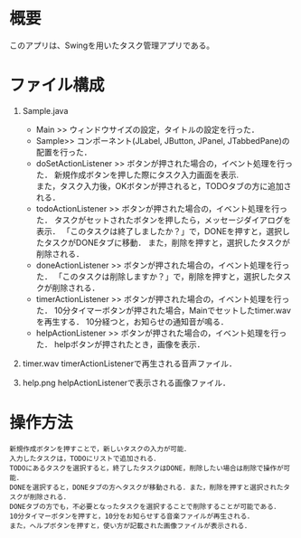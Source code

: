 # 概要
 このアプリは、Swingを用いたタスク管理アプリである。

# ファイル構成
 1. Sample.java
	- Main >> ウィンドウサイズの設定，タイトルの設定を行った．
 	- Sample>> コンポーネント(JLabel, JButton, JPanel, JTabbedPane)の配置を行った．
	- doSetActionListener >> ボタンが押された場合の，イベント処理を行った．
		新規作成ボタンを押した際にタスク入力画面を表示.  
		また，タスク入力後，OKボタンが押されると，TODOタブの方に追加される．
	- todoActionListener >> ボタンが押された場合の，イベント処理を行った．
		タスクがセットされたボタンを押したら，メッセージダイアログを表示．
		「このタスクは終了しましたか？」で，DONEを押すと，選択したタスクがDONEタブに移動．
		また，削除を押すと，選択したタスクが削除される．
	- doneActionListener >> ボタンが押された場合の，イベント処理を行った．
		「このタスクは削除しますか？」で，削除を押すと，選択したタスクが削除される．
	- timerActionListener >> ボタンが押された場合の，イベント処理を行った．
		10分タイマーボタンが押された場合，Mainでセットしたtimer.wavを再生する．
		10分経つと，お知らせの通知音が鳴る．
	- helpActionListener >> ボタンが押された場合の，イベント処理を行った．
		helpボタンが押されたとき，画像を表示．

 2. timer.wav
	timerActionListenerで再生される音声ファイル．

 3. help.png
	helpActionListenerで表示される画像ファイル．

# 操作方法
	新規作成ボタンを押すことで，新しいタスクの入力が可能．
	入力したタスクは，TODOにリストで追加される．
	TODOにあるタスクを選択すると，終了したタスクはDONE，削除したい場合は削除で操作が可能．
	DONEを選択すると，DONEタブの方へタスクが移動される．また，削除を押すと選択されたタスクが削除される．
	DONEタブの方でも，不必要となったタスクを選択することで削除することが可能である．
	10分タイマーボタンを押すと，10分をお知らせする音楽ファイルが再生される．
	また，ヘルプボタンを押すと，使い方が記載された画像ファイルが表示される．